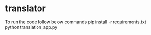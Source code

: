 # translator
To run the code follow below commands
pip install -r requirements.txt
python translation_app.py
